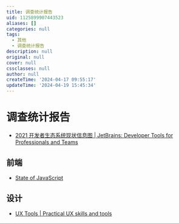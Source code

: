 ```yaml
---
title: 调查统计报告
uid: 1125899907443523
aliases: []
categories: null
tags:
  - 其他
  - 调查统计报告
description: null
original: null
cover: null
cssclasses: null
author: null
createTime: '2024-04-17 09:55:17'
updateTime: '2024-04-19 15:45:34'
---
```


# 调查统计报告

- [2021 开发者生态系统现状信息图 | JetBrains: Developer Tools for Professionals and Teams](https://www.jetbrains.com/zh-cn/lp/devecosystem-2021/)

## 前端

- [State of JavaScript](https://stateofjs.com/zh-hans//)

## 设计

- [UX Tools | Practical UX skills and tools](https://uxtools.co/)
